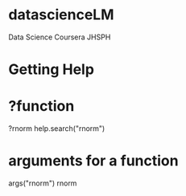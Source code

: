 # datascienceLM
Data Science Coursera JHSPH
# Getting Help
# ?function
?rnorm
help.search("rnorm")
# arguments for a function
args("rnorm")
rnorm
